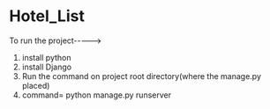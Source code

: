 # Hotel_List
To run the project----->
1. install python 
2. install Django
3. Run the command on project root directory(where the manage.py placed)
4. command= python manage.py runserver
